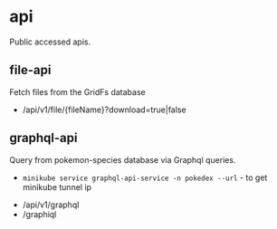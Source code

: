 # api

Public accessed apis.

## file-api

Fetch files from the GridFs database

* /api/v1/file/{fileName}?download=true|false

## graphql-api

Query from pokemon-species database via Graphql queries.

- `minikube service graphql-api-service -n pokedex --url` - to get minikube tunnel ip

* /api/v1/graphql
* /graphiql